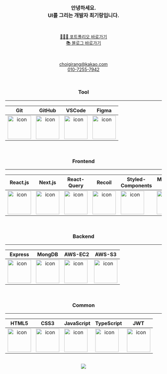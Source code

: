 <h3 align="center">안녕하세요.<br>UI를 그리는 개발자 최기랑입니다.</h3>

<br>

<p align="center"><a href="http://choigirang-portfolio.site:3000/" alt="포트폴리오" target="_blank">🧑🏻‍💻 포트폴리오 바로가기</a><br><a href="https://choigirang.github.io/" alt="블로그" target="_blank">📚 블로그 바로가기</a></p>

</br>

<p align="center"><a href="mailto:choigirang@kakao.com">choigirang@kakao.com</a><br><a href="tel:010-7255-7942">010-7255-7942</a></p>

<br>
<h3 align="center">Tool</h3>
<hr/>
<div align="center">

| Git | GitHub | VSCode | Figma |
| :--: | :--: | :--: | :--: |
| <div style="display: flex; align-items: flex-start;"><img src="https://cdn.simpleicons.org/git/F05032" alt="icon" width="75" height="75" /></div> | <div style="display: flex; align-items: flex-start;"><img src="https://cdn.simpleicons.org/github/181717" alt="icon" width="75" height="75" /></div> | <div style="display: flex; align-items: flex-start;"><img src="https://cdn.simpleicons.org/visualstudiocode/007ACC" alt="icon" width="75" height="75" /></div> | <div style="display: flex; align-items: flex-start;"><img src="https://cdn.simpleicons.org/figma/F24E1E" alt="icon" width="75" height="75" /></div> |

</div>


<br>
<h3 align="center">Frontend</h3>
<hr/>
<div align="center">

| React.js | Next.js |React-Query |Recoil| Styled-Components |  Material-UI |
| :--: | :--: | :--: | :--: | :--: | :--: |
| <div style="display: flex; align-items: flex-start;"><img src="https://cdn.simpleicons.org/react/61DAFB" alt="icon" width="75" height="75" /></div> | <div style="display: flex; align-items: flex-start;"><img src="https://cdn.simpleicons.org/nextdotjs/000000" alt="icon" width="75" height="75" /></div> | <div style="display: flex; align-items: flex-start;"><img src="https://cdn.simpleicons.org/reactquery" alt="icon" width="75" height="75" /></div> | <div style="display: flex; align-items: flex-start;"><img src="https://cdn.simpleicons.org/recoil" alt="icon" width="75" height="75" /></div> | <div style="display: flex; align-items: flex-start;"><img src="https://cdn.simpleicons.org/styledcomponents" alt="icon" width="75" height="75" /></div> | <div style="display: flex; align-items: flex-start;"><img src="https://cdn.simpleicons.org/mui" alt="icon" width="75" height="75" /></div> |

</div>

<br>
<h3 align="center">Backend</h3>
<hr/>
<div align="center">

| Express | MongDB | AWS-EC2 | AWS-S3 |
| :--: | :--: | :--: | :--: |
| <div style="display: flex; align-items: flex-start;"><img src="https://cdn.simpleicons.org/express/000000" alt="icon" width="75" height="75" /></div> | <div style="display: flex; align-items: flex-start;"><img src="https://cdn.simpleicons.org/mongodb" alt="icon" width="75" height="75" /></div> | <div style="display: flex; align-items: flex-start;"><img src="https://cdn.simpleicons.org/amazonec2/FF9900" alt="icon" width="75" height="75" /></div> | <div style="display: flex; align-items: flex-start;"><img src="https://cdn.simpleicons.org/amazons3/569A31" alt="icon" width="75" height="75" /></div> |

</div>

<br>
<h3 align="center">Common</h3>
<hr/>
<div align="center">

| HTML5 | CSS3 | JavaScript | TypeScript | JWT |
| :--: | :--: | :--: | :--: | :--: |
| <div style="display: flex; align-items: flex-start;"><img src="https://cdn.simpleicons.org/html5/E34F26" alt="icon" width="75" height="75" /></div> | <div style="display: flex; align-items: flex-start;"><img src="https://cdn.simpleicons.org/css3/1572B6" alt="icon" width="75" height="75" /></div> | <div style="display: flex; align-items: flex-start;"><img src="https://cdn.simpleicons.org/javascript/F7DF1E" alt="icon" width="75" height="75" /></div> | <div style="display: flex; align-items: flex-start;"><img src="https://cdn.simpleicons.org/typescript/3178C6" alt="icon" width="75" height="75" /></div> | <div style="display: flex; align-items: flex-start;"><img src="https://cdn.simpleicons.org/jsonwebtokens/000000" alt="icon" width="75" height="75" /></div> |

</div>


<!-- 
## ⏳ ETC
> 사용 경험만 있는 기술

| Sequelize | Passport | Socket.io | Webpack | Nginx | Recoil | Zustand | Nest.js |
| :--: | :--: | :--: | :--: | :--: | :--: | :--: | :--: |
| <div style="display: flex; align-items: flex-start;"><img src="https://cdn.simpleicons.org/sequelize/52B0E7" alt="icon" width="75" height="75" /></div> | <div style="display: flex; align-items: flex-start;"><img src="https://cdn.simpleicons.org/passport/34E27A" alt="icon" width="75" height="75" /></div> | <div style="display: flex; align-items: flex-start;"><img src="https://cdn.simpleicons.org/socketdotio/010101" alt="icon" width="75" height="75" /></div> | <div style="display: flex; align-items: flex-start;"><img src="https://cdn.simpleicons.org/webpack/8DD6F9" alt="icon" width="75" height="75" /></div> | <div style="display: flex; align-items: flex-start;"><img src="https://cdn.simpleicons.org/nginx/009639" alt="icon" width="75" height="75" /></div> | <div style="display: flex; align-items: flex-start;"><img src="https://cdn.simpleicons.org/recoil/3578E5" alt="icon" width="75" height="75" /></div> | <div style="display: flex; align-items: flex-start;">Zustand</div> | <div style="display: flex; align-items: flex-start;"><img src="https://cdn.simpleicons.org/nestjs/E0234E" alt="icon" width="75" height="75" /></div> | -->

<br>

<div align="center">
     <img src="https://github-readme-stats.vercel.app/api?username=choigirang&theme=monokai&show_icons=true" />
</div>
